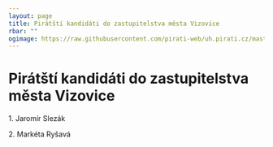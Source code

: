 ```yaml
---
layout: page
title: Pirátští kandidáti do zastupitelstva města Vizovice
rbar: ""
ogimage: https://raw.githubusercontent.com/pirati-web/uh.pirati.cz/master/assets/img/miscellaneous/fbkandidatix.jpg
---
```


<h1 class="c-BasicPage__title">Pir&aacute;t&scaron;t&iacute; kandid&aacute;ti do zastupitelstva města Vizovice</h1>
<p>1. Jarom&iacute;r Slez&aacute;k&nbsp;</p>
<p>2. Mark&eacute;ta Ry&scaron;av&aacute;&nbsp;</p>
